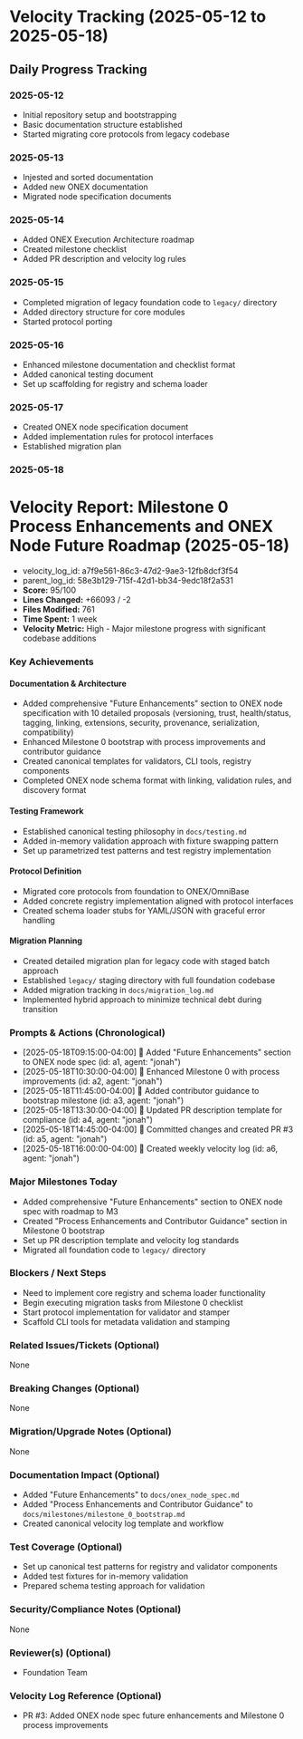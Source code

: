 # Velocity Tracking (2025-05-12 to 2025-05-18)

## Daily Progress Tracking

### 2025-05-12
- Initial repository setup and bootstrapping
- Basic documentation structure established
- Started migrating core protocols from legacy codebase

### 2025-05-13
- Injested and sorted documentation
- Added new ONEX documentation
- Migrated node specification documents

### 2025-05-14
- Added ONEX Execution Architecture roadmap
- Created milestone checklist
- Added PR description and velocity log rules

### 2025-05-15
- Completed migration of legacy foundation code to `legacy/` directory
- Added directory structure for core modules
- Started protocol porting

### 2025-05-16
- Enhanced milestone documentation and checklist format
- Added canonical testing document
- Set up scaffolding for registry and schema loader

### 2025-05-17
- Created ONEX node specification document
- Added implementation rules for protocol interfaces
- Established migration plan

### 2025-05-18

# Velocity Report: Milestone 0 Process Enhancements and ONEX Node Future Roadmap (2025-05-18)

- velocity_log_id: a7f9e561-86c3-47d2-9ae3-12fb8dcf3f54
- parent_log_id: 58e3b129-715f-42d1-bb34-9edc18f2a531
- **Score:** 95/100
- **Lines Changed:** +66093 / -2
- **Files Modified:** 761
- **Time Spent:** 1 week
- **Velocity Metric:** High - Major milestone progress with significant codebase additions

### Key Achievements

#### Documentation & Architecture
- Added comprehensive "Future Enhancements" section to ONEX node specification with 10 detailed proposals (versioning, trust, health/status, tagging, linking, extensions, security, provenance, serialization, compatibility)
- Enhanced Milestone 0 bootstrap with process improvements and contributor guidance
- Created canonical templates for validators, CLI tools, registry components
- Completed ONEX node schema format with linking, validation rules, and discovery format

#### Testing Framework
- Established canonical testing philosophy in `docs/testing.md`
- Added in-memory validation approach with fixture swapping pattern
- Set up parametrized test patterns and test registry implementation

#### Protocol Definition
- Migrated core protocols from foundation to ONEX/OmniBase
- Added concrete registry implementation aligned with protocol interfaces
- Created schema loader stubs for YAML/JSON with graceful error handling

#### Migration Planning
- Created detailed migration plan for legacy code with staged batch approach
- Established `legacy/` staging directory with full foundation codebase
- Added migration tracking in `docs/migration_log.md`
- Implemented hybrid approach to minimize technical debt during transition 

### Prompts & Actions (Chronological)
- [2025-05-18T09:15:00-04:00] 📝 Added "Future Enhancements" section to ONEX node spec (id: a1, agent: "jonah")
- [2025-05-18T10:30:00-04:00] 📝 Enhanced Milestone 0 with process improvements (id: a2, agent: "jonah")
- [2025-05-18T11:45:00-04:00] 📝 Added contributor guidance to bootstrap milestone (id: a3, agent: "jonah")
- [2025-05-18T13:30:00-04:00] 📝 Updated PR description template for compliance (id: a4, agent: "jonah")
- [2025-05-18T14:45:00-04:00] 📝 Committed changes and created PR #3 (id: a5, agent: "jonah")
- [2025-05-18T16:00:00-04:00] 📝 Created weekly velocity log (id: a6, agent: "jonah")

### Major Milestones Today
- Added comprehensive "Future Enhancements" section to ONEX node spec with roadmap to M3
- Created "Process Enhancements and Contributor Guidance" section in Milestone 0 bootstrap
- Set up PR description template and velocity log standards
- Migrated all foundation code to `legacy/` directory

### Blockers / Next Steps
- Need to implement core registry and schema loader functionality
- Begin executing migration tasks from Milestone 0 checklist
- Start protocol implementation for validator and stamper
- Scaffold CLI tools for metadata validation and stamping

### Related Issues/Tickets (Optional)
None

### Breaking Changes (Optional)
None

### Migration/Upgrade Notes (Optional)
None

### Documentation Impact (Optional)
- Added "Future Enhancements" to `docs/onex_node_spec.md`
- Added "Process Enhancements and Contributor Guidance" to `docs/milestones/milestone_0_bootstrap.md`
- Created canonical velocity log template and workflow

### Test Coverage (Optional)
- Set up canonical test patterns for registry and validator components
- Added test fixtures for in-memory validation
- Prepared schema testing approach for validation

### Security/Compliance Notes (Optional)
None

### Reviewer(s) (Optional)
- Foundation Team

### Velocity Log Reference (Optional)
- PR #3: Added ONEX node spec future enhancements and Milestone 0 process improvements 